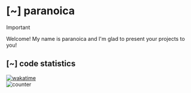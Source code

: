 # [~] paranoica
> [!IMPORTANT]
> Welcome! My name is paranoica and I'm glad to present your projects to you!
> 
## [~] code statistics
[![wakatime](https://wakatime.com/share/@paranoica/06ba19c9-5cf0-4758-a14c-c42272856c69.svg)](https://wakatime.com/@paranoica)<br/>
![counter](https://moe-counter.glitch.me/get/@paranoica?theme=rule34)<br/>

